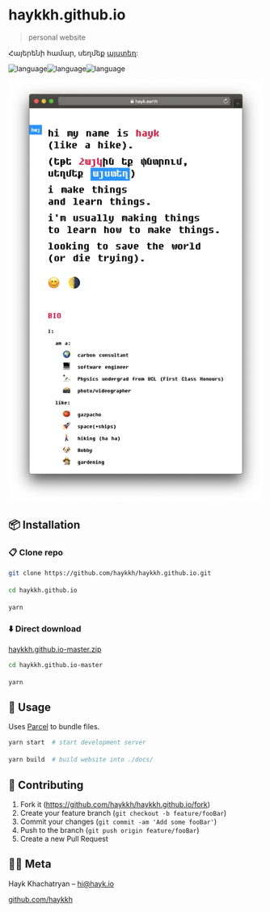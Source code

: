 
# haykkh.github.io

> personal website

Հայերենի համար, սեղմեք [այստեղ](https://github.com/haykkh/hayk-am):

![language](https://img.shields.io/badge/HTML-blue.svg?style=flat-square)![language](https://img.shields.io/badge/CSS-red.svg?style=flat-square)![language](https://img.shields.io/badge/Javascript-green.svg?style=flat-square)

![Header](header.png)

## 📦 Installation

### 📋 Clone repo

```sh
git clone https://github.com/haykkh/haykkh.github.io.git

cd haykkh.github.io

yarn
```

### ⬇️ Direct download

[haykkh.github.io-master.zip](https://github.com/haykkh/haykkh.github.io/archive/master.zip)

```sh
cd haykkh.github.io-master

yarn
```

## 🚀 Usage

Uses [Parcel](https://parceljs.org/) to bundle files.

```sh
yarn start  # start development server

yarn build  # build website into ./docs/
```

## 📝 Contributing

1. Fork it (<https://github.com/haykkh/haykkh.github.io/fork>)
2. Create your feature branch (`git checkout -b feature/fooBar`)
3. Commit your changes (`git commit -am 'Add some fooBar'`)
4. Push to the branch (`git push origin feature/fooBar`)
5. Create a new Pull Request

## 👨🏻 Meta

Hayk Khachatryan – [hi@hayk.io](mailto:hi@hayk.io)

[github.com/haykkh](https://github.com/haykkh/)
